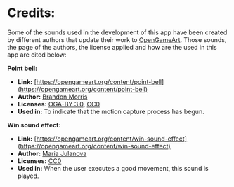 # Credits:

Some of the sounds used in the development of this app have been created by different authors that update their work to [OpenGameArt](https://opengameart.org/).
Those sounds, the page of the authors, the license applied and how are the used in this app are cited below:


**Point bell:**

* **Link:** [https://opengameart.org/content/point-bell](https://opengameart.org/content/point-bell)
* **Author:** [Brandon Morris](https://opengameart.org/users/haeldb)
* **Licenses:** [OGA-BY 3.0](https://opengameart.org/content/oga-by-30-faq), [CC0](https://creativecommons.org/publicdomain/zero/1.0/)
* **Used in:** To indicate that the motion capture process has begun.


**Win sound effect:**

* **Link:** [https://opengameart.org/content/win-sound-effect](https://opengameart.org/content/win-sound-effect)
* **Author:** [Maria Julanova](https://opengameart.org/users/listener)
* **Licenses:** [CC0](https://creativecommons.org/publicdomain/zero/1.0/)
* **Used in:** When the user executes a good movement, this sound is played.
